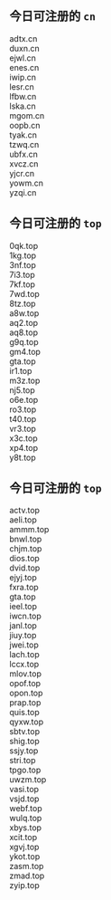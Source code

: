 
## 今日可注册的 `cn`
>
adtx.cn   
duxn.cn   
ejwl.cn   
enes.cn   
iwip.cn   
lesr.cn   
lfbw.cn   
lska.cn   
mgom.cn   
oopb.cn   
tyak.cn   
tzwq.cn   
ubfx.cn   
xvcz.cn   
yjcr.cn   
yowm.cn   
yzqi.cn   


## 今日可注册的 `top`
>
0qk.top   
1kg.top   
3nf.top   
7i3.top   
7kf.top   
7wd.top   
8tz.top   
a8w.top   
aq2.top   
aq8.top   
g9q.top   
gm4.top   
gta.top   
ir1.top   
m3z.top   
nj5.top   
o6e.top   
ro3.top   
t40.top   
vr3.top   
x3c.top   
xp4.top   
y8t.top   


## 今日可注册的 `top`
>
actv.top   
aeli.top   
ammm.top   
bnwl.top   
chjm.top   
dios.top   
dvid.top   
ejyj.top   
fxra.top   
gta.top   
ieel.top   
iwcn.top   
janl.top   
jiuy.top   
jwei.top   
lach.top   
lccx.top   
mlov.top   
opof.top   
opon.top   
prap.top   
quis.top   
qyxw.top   
sbtv.top   
shig.top   
ssjy.top   
stri.top   
tpgo.top   
uwzm.top   
vasi.top   
vsjd.top   
webf.top   
wulq.top   
xbys.top   
xcit.top   
xgvj.top   
ykot.top   
zasm.top   
zmad.top   
zyip.top   

